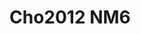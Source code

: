 <a name="material" />

# Cho2012 NM6
<script type="application/ld+json">
  {
    "@context": "https://schema.org/",
    "@type": "ChemicalSubstance",
    "http://purl.org/dc/terms/conformsTo":
      {
        "@type": "CreativeWork",
        "@id": "https://bioschemas.org/profiles/ChemicalSubstance/0.4-RELEASE/"
      },
    "@id": "https://egonw.github.io/nanowiki/nanowiki193.html#material",
    "name": "Cho2012 NM6",
    "sameAs: "http://127.0.0.1/mediawiki/index.php/Special:URIResolver/Cho2012_NM6"
  }
</script>

